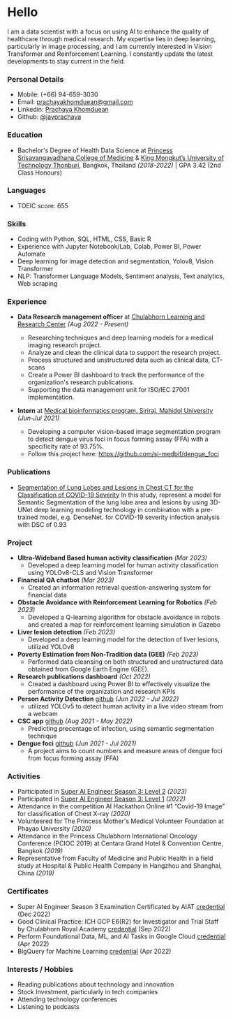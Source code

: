 # Hello
I am a data scientist with a focus on using AI to enhance the quality of healthcare through medical research. My expertise lies in deep learning, particularly in image processing, and I am currently interested in Vision Transformer and Reinforcement Learning. I constantly update the latest developments to stay current in the field.

### Personal Details
* Mobile: (+66) 94-659-3030
* Email: prachayakhomduean@gmail.com
* Linkedin: [Prachaya Khomduean](https://www.linkedin.com/in/prachaya-khomduean/)
* Github: [@jayprachaya](https://github.com/jayprachaya)

### Education
* Bachelor's Degree of Health Data Science at [Princess Srisavangavadhana College of Medicine](https://pscm.cra.ac.th/) &
[King Mongkut’s University of Technology Thonburi](https://cpe.kmutt.ac.th/programs/bachelor_hds), Bangkok, Thailand *(2018-2022)* | GPA 3.42 (2nd Class Honours)

### Languages
* TOEIC score: 655

### Skills
* Coding with Python, SQL, HTML, CSS, Basic R
* Experience with Jupyter Notebook/Lab, Colab, Power BI, Power Automate
* Deep learning for image detection and segmentation, Yolov8, Vision Transformer
* NLP: Transformer Language Models, Sentiment analysis, Text analytics, Web scraping

### Experience
- **Data Research management officer** at [Chulabhorn Learning and Research Center](https://www.cra.ac.th/en/service/centre_of_learning_and_research) *(Aug 2022 - Present)*
  - Researching techniques and deep learning models for a medical imaging research project.
  - Analyze and clean the clinical data to support the research project.
  - Process structured and unstructured data such as clinical data, CT-scans
  - Create a Power BI dashboard to track the performance of the organization's research publications.
  - Supporting the data management unit for ISO/IEC 27001 implementation.

- **Intern** at [Medical bioinformatics program, Siriraj, Mahidol University](https://www.sidmb.org/) *(Jun-Jul 2021)*
  - Developing a computer vision-based image segmentation program to detect dengue virus foci in focus forming assay (FFA) with a specificity rate of 93.75%.
  - Follow this project here: https://github.com/si-medbif/dengue_foci

### Publications
- [Segmentation of Lung Lobes and Lesions in Chest  CT for the Classification of COVID-19 Severity](https://doi.org/10.21203/rs.3.rs-2466037/v1)
  In this study, represent a model for Semantic Segmentation of the lung lobe area and lesions by using 3D-UNet deep learning modeling technology in combination with a pre-trained model, e.g. DenseNet. for COVID-19 severity infection analysis with DSC of 0.93

### Project
* **Ultra-Wideband Based human activity classification** *(Mar 2023)*
  - Developed a deep learning model for human activity classification using YOLOv8-CLS and Vision Transformer
* **Financial QA chatbot** *(Mar 2023)*
  - Created an information retrieval question-answering system for financial data
* **Obstacle Avoidance with Reinforcement Learning for Robotics** *(Feb 2023)*
  - Developed a Q-learning algorithm for obstacle avoidance in robots and created a map for reinforcement learning simulation in Gazebo
* **Liver lesion detection** *(Feb 2023)*
  - Developed a deep learning model for the detection of liver lesions, utilized YOLOv8
* **Poverty Estimation from Non-Tradition data (GEE)** *(Feb 2023)*
  - Performed data cleansing on both structured and unstructured data obtained from Google Earth Engine (GEE).
* **Research publications dashboard** *(Oct 2022)*
  - Created a dashboard using Power BI to effectively visualize the performance of the organization and research KPIs
* **Person Activity Detection** [github](https://github.com/jayprachaya/ActivityDetect) *(Jun 2022 - Jul 2022)*
  - utilized YOLOv5 to detect human activity in a live video stream from a webcam
* **CSC app** [github](https://github.com/jayprachaya/csc-app) *(Aug 2021 - May 2022)*
  - Predicting precentage of infection, using semantic segmentation technique
* **Dengue foci** [github](https://github.com/jayprachaya/csc-app) *(Jun 2021 - Jul 2021)*
  - A project aims to count numbers and measure areas of dengue foci from focus forming assay (FFA)

### Activities
* Participated in [Super AI Engineer Season 3: Level 2](https://superai.aiat.or.th/) *(2023)*
* Participated in [Super AI Engineer Season 3: Level 1](https://superai.aiat.or.th/) *(2022)*
* Attendance in the competition AI Hackathon Online #1 “Covid-19 Image” for classification of Chest X-ray *(2020)*
* Volunteered for The Princess Mother's Medical Volunteer Foundation at Phayao University *(2020)*
* Attendance in the Princess Chulabhorn International Oncology Conference (PCIOC 2019) at Centara Grand Hotel & Convention Centre, Bangkok *(2019)*
* Representative from Faculty of Medicine and Public Health in a field study at Hospital & Public Health Company in Hangzhou and Shanghai, China *(2019)*

### Certificates
* Super AI Engineer Season 3 Examination Certificated by AIAT [credential](https://assessment.aiat.or.th/certificate/be45c216-a3b3-4262-a379-fd3d23b60361) (Dec 2022)
* Good Clinical Practice: ICH GCP E6(R2) for Investigator and Trial Staff by Chulabhorn Royal Academy [credential](https://github.com/jayprachaya/prachaya/blob/de1749480f7e349b2cabad032c6784483d586c94/Certificate_GCP%202022%20Prachaya%20Khomduean.pdf) (Sep 2022)
* Perform Foundational Data, ML, and AI Tasks in Google Cloud [credential](https://www.cloudskillsboost.google/public_profiles/df984c13-3863-40b7-8dbd-9299a8f15f92/badges/1820118?utm_medium=social&utm_source=linkedin&utm_campaign=ql-social-share) (Apr 2022)
* BigQuery for Machine Learning [credential](https://www.cloudskillsboost.google/public_profiles/df984c13-3863-40b7-8dbd-9299a8f15f92/badges/1822070) (Apr 2022)

### Interests / Hobbies
* Reading publications about technology and innovation
* Stock Investment, particularly in tech companies
* Attending technology conferences
* Listening to podcasts